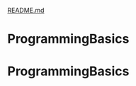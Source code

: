 [README.md](https://github.com/user-attachments/files/22453900/README.md)
# ProgrammingBasics
# ProgrammingBasics
